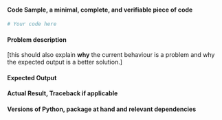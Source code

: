 #### Code Sample, a minimal, complete, and verifiable piece of code

```python
# Your code here

```
#### Problem description

[this should also explain **why** the current behaviour is a problem and why the 
expected output is a better solution.]

#### Expected Output

#### Actual Result, Traceback if applicable

#### Versions of Python, package at hand and relevant dependencies

<!-- Thank you for reporting an issue ! -->
